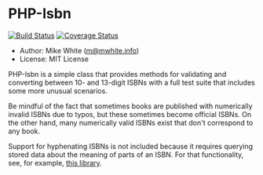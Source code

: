 PHP-Isbn
=====================
[![Build Status](https://travis-ci.org/Wooble/php-isbn.svg)](https://travis-ci.org/Wooble/php-isbn)
[![Coverage Status](https://img.shields.io/coveralls/Wooble/php-isbn.svg)](https://coveralls.io/r/Wooble/php-isbn)

- Author: Mike White (<m@mwhite.info>)
- License: MIT License

PHP-Isbn is a simple class that provides methods for validating and converting
between 10- and 13-digit ISBNs with a full test suite that includes some more
unusual scenarios.

Be mindful of the fact that sometimes books are published with numerically
invalid ISBNs due to typos, but these sometimes become official ISBNs. On the
other hand, many numerically valid ISBNs exist that don't correspond to any
book.

Support for hyphenating ISBNs is not included because it requires querying
stored data about the meaning of parts of an ISBN. For that functionality, see,
for example, [this library](https://github.com/davemontalvo/ISBN-Tools).
